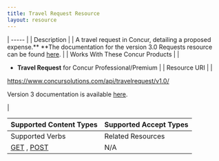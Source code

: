 ```yaml
---
title: Travel Request Resource 
layout: resource
---
```






| ----- |
|  Description |
|  A travel request in Concur, detailing a proposed expense.** **The documentation for the version 3.0 Requests resource can be found [here][1]. |
|  Works With These Concur Products |
|

* **Travel Request** for Concur Professional/Premium
 |
|  Resource URI |
|

<https://www.concursolutions.com/api/travelrequest/v1.0/>

Version 3 documentation is available [here][1].

 |

| Supported Content Types | Supported Accept Types |
| ----------------------- | ---------------------- |
| Supported Verbs         | Related Resources      |
| [GET][2] , [POST][3]    | N/A                    |



[1]: https://www.concursolutions.com/api/docs/index.html#!/Requests
[2]: https://developer.concur.com/travel-request/travel-request-resource/travel-request-resource-get
[3]: https://developer.concur.com/travel-request/travel-request-resource/travel-request-resource-post
